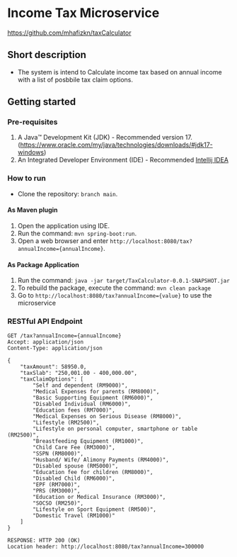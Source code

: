 # Income Tax Microservice
https://github.com/mhafizkn/taxCalculator

## Short description
- The system is intend to Calculate income tax based on annual income with a list of posbbile tax claim options.

## Getting started
### Pre-requisites
1. A Java™ Development Kit (JDK) - Recommended version 17.(https://www.oracle.com/my/java/technologies/downloads/#jdk17-windows) <br/>
2. An Integrated Developer Environment (IDE) - Recommended [Intellij IDEA](https://www.jetbrains.com/idea/) <br/>

### How to run
- Clone the repository: `branch main`.

#### As Maven plugin
1. Open the application using IDE.
2. Run the command: `mvn spring-boot:run`.
3. Open a web browser and enter `http://localhost:8080/tax?annualIncome={annualIncome}`.

#### As Package Application
1. Run the command: `java -jar target/TaxCalculator-0.0.1-SNAPSHOT.jar`
2. To rebuild the package, execute the command: `mvn clean package`
3. Go to `http://localhost:8080/tax?annualIncome={value}` to use the microservice

### RESTful API Endpoint
```
GET /tax?annualIncome={annualIncome}
Accept: application/json
Content-Type: application/json

{
    "taxAmount": 58950.0,
    "taxSlab": "250,001.00 - 400,000.00",
    "taxClaimOptions": [
        "Self and dependent (RM9000)",
        "Medical Expenses for parents (RM8000)",
        "Basic Supporting Equipment (RM6000)",
        "Disabled Individual (RM6000)",
        "Education fees (RM7000)",
        "Medical Expenses on Serious Disease (RM8000)",
        "Lifestyle (RM2500)",
        "Lifestyle on personal computer, smartphone or table (RM2500)",
        "Breastfeeding Equipment (RM1000)",
        "Child Care Fee (RM3000)",
        "SSPN (RM8000)",
        "Husband/ Wife/ Alimony Payments (RM4000)",
        "Disabled spouse (RM5000)",
        "Education fee for children (RM8000)",
        "Disabled Child (RM6000)",
        "EPF (RM7000)",
        "PRS (RM3000)",
        "Education or Medical Insurance (RM3000)",
        "SOCSO (RM250)",
        "Lifestyle on Sport Equipment (RM500)",
        "Domestic Travel (RM1000)"
    ]
}

RESPONSE: HTTP 200 (OK)
Location header: http://localhost:8080/tax?annualIncome=300000
```
